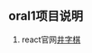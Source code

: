 ## oral1项目说明
1. react官网[井字棋](https://react.docschina.org/tutorial/tutorial.html#why-immutability-is-important)
